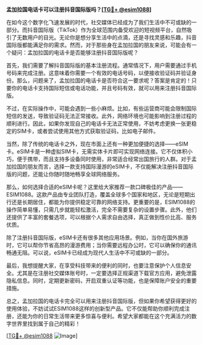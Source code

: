 **孟加拉国电话卡可以注册抖音国际版吗？[[TG💪+ @esim1088](https://t.me/s/esim1088)]**

在如今这个数字化飞速发展的时代，社交媒体已经成为了我们生活中不可或缺的一部分。而抖音国际版（TikTok）作为全球范围内备受欢迎的短视频平台，自然吸引了无数用户的目光。无论你是想分享生活中的点滴，还是寻找灵感和乐趣，抖音国际版都能满足你的需求。然而，对于那些身在孟加拉国的朋友来说，可能会有一个疑问：孟加拉国的电话卡是否能够注册抖音国际版呢？

首先，我们需要了解抖音国际版的基本注册流程。通常情况下，用户需要通过手机号码来完成注册。这意味着你需要一个有效的电话号码，以便接收验证码并验证身份。那么，问题来了，孟加拉国的电话卡是否符合这一要求呢？答案是肯定的！只要你的电话卡支持国际短信或电话功能，并且号码有效，就可以用来注册抖音国际版。

不过，在实际操作中，可能会遇到一些小麻烦。比如，有些运营商可能会限制国际短信的发送，导致验证码无法正常接收。此外，网络环境也可能影响到注册过程的顺利进行。因此，如果你发现自己的电话卡无法正常使用，不妨考虑更换一张更稳定的SIM卡，或者尝试使用其他方式获取验证码，比如电子邮件。

当然，除了传统的电话卡之外，现在市面上还有一种更加便捷的选择——eSIM卡。eSIM卡是一种虚拟SIM卡，无需实体卡片即可实现网络连接。它不仅体积小巧，便于携带，而且支持多设备同时使用，非常适合经常出国旅行的人群。对于孟加拉国的朋友而言，选择一款支持国际漫游的eSIM卡，不仅能解决注册抖音国际版的问题，还能让你随时随地畅享全球网络服务。

那么，如何选择合适的eSIM卡呢？这里给大家推荐一款口碑极佳的产品——ESIM1088。这款产品由专业团队打造，覆盖全球多个国家和地区，无论是短期出行还是长期居住，都能为你提供稳定可靠的网络支持。更重要的是，ESIM1088的操作简单易懂，只需几步就能轻松激活，完全不需要复杂的设置步骤。此外，他们还提供了丰富的套餐选项，可以根据个人需求自由选择，真正做到性价比高、服务优质。

除了注册抖音国际版，eSIM卡还有很多其他应用场景。例如，当你在国外旅游时，它可以帮你节省高昂的漫游费用；当你需要远程办公时，它可以确保你的通讯畅通无阻。可以说，eSIM卡已经成为现代人生活中不可或缺的一部分。

最后，我想提醒大家，在享受科技带来的便利的同时，也要注意保护个人信息安全。尤其是在注册社交媒体账号时，一定要选择正规渠道下载官方应用，避免泄露隐私信息。同时，定期更新密码，开启双重认证等功能，也是保障账户安全的重要措施。

总之，孟加拉国的电话卡完全可以用来注册抖音国际版，但如果你希望获得更好的使用体验，不妨试试ESIM1088这样的创新型产品。它不仅能帮助你顺利完成注册，还能为你的日常生活带来更多惊喜与便利。希望大家都能在这个充满活力的数字世界里找到属于自己的精彩！

[[TG💪+ @esim1088](https://t.me/s/esim1088) ![Image](https://i.postimg.cc/4NQfJmqS/Snipaste-2025-05-13-00-14-12.png)]